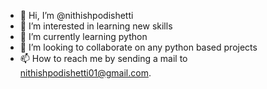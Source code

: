 - 👋 Hi, I’m @nithishpodishetti
- 👀 I’m interested in learning new skills
- 🌱 I’m currently learning python
- 💞️ I’m looking to collaborate on any python based projects 
- 📫 How to reach me by sending a mail to nithishpodishetti01@gmail.com.

<!---
nithishpodishetti/nithishpodishetti is a ✨ special ✨ repository because its `README.md` (this file) appears on your GitHub profile.
You can click the Preview link to take a look at your changes.
--->
